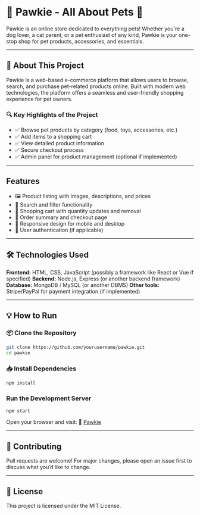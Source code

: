 

# 🎀 Pawkie - All About Pets 🎀

Pawkie is an online store dedicated to everything pets! Whether you're a dog lover, a cat parent, or a pet enthusiast of any kind, Pawkie is your one-stop shop for pet products, accessories, and essentials.

---

## 📝 About This Project

Pawkie is a web-based e-commerce platform that allows users to browse, search, and purchase pet-related products online. Built with modern web technologies, the platform offers a seamless and user-friendly shopping experience for pet owners.

### 🔍 Key Highlights of the Project

* ✅ Browse pet products by category (food, toys, accessories, etc.)
* ✅ Add items to a shopping cart
* ✅ View detailed product information
* ✅ Secure checkout process
* ✅ Admin panel for product management (optional if implemented)

---

## Features

* 🖼️ Product listing with images, descriptions, and prices
* 🔎 Search and filter functionality
* 🛒 Shopping cart with quantity updates and removal
* 🧾 Order summary and checkout page
* 📱 Responsive design for mobile and desktop
* 🔐 User authentication (if applicable)

---

## 🛠️ Technologies Used

**Frontend:** HTML, CSS, JavaScript (possibly a framework like React or Vue if specified)
**Backend:** Node.js, Express (or another backend framework)
**Database:** MongoDB / MySQL (or another DBMS)
**Other tools:** Stripe/PayPal for payment integration (if implemented)

---

## 💡 How to Run

### 📦 Clone the Repository

```bash
git clone https://github.com/yourusername/pawkie.git
cd pawkie
```

### 📥 Install Dependencies

```bash
npm install
```

### Run the Development Server

```bash
npm start
```

Open your browser and visit:
🔗 [Pawkie](https://pawkie-ee41a.web.app/)

---

## 🙌 Contributing

Pull requests are welcome! For major changes, please open an issue first to discuss what you’d like to change.

---

## 📄 License

This project is licensed under the MIT License.


